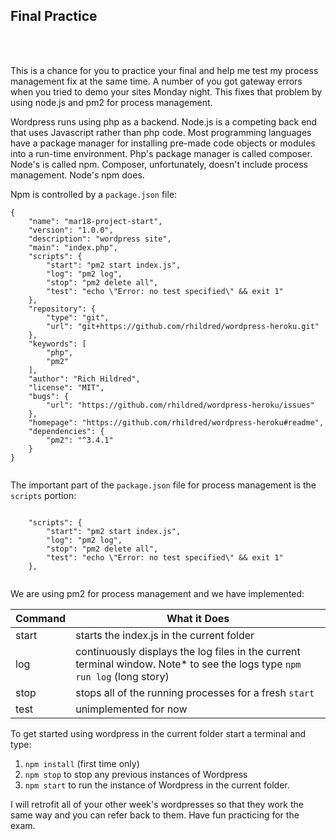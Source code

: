 ## Final Practice

<br />
<br />

This is a chance for you to practice your final and help me test my process management fix at the same time. A number of you got gateway errors when you tried to demo your sites Monday night. This fixes that problem by using node.js and pm2 for process management. 

Wordpress runs using php as a backend. Node.js is a competing back end that uses Javascript rather than php code. Most programming languages have a package manager for installing pre-made code objects or modules into a run-time environment. Php's package manager is called composer. Node's is called npm. Composer, unfortunately, doesn't include process management. Node's npm does.

Npm is controlled by a `package.json` file:

```
{
    "name": "mar18-project-start",
    "version": "1.0.0",
    "description": "wordpress site",
    "main": "index.php",
    "scripts": {
        "start": "pm2 start index.js",
        "log": "pm2 log",
        "stop": "pm2 delete all",
        "test": "echo \"Error: no test specified\" && exit 1"
    },
    "repository": {
        "type": "git",
        "url": "git+https://github.com/rhildred/wordpress-heroku.git"
    },
    "keywords": [
        "php",
        "pm2"
    ],
    "author": "Rich Hildred",
    "license": "MIT",
    "bugs": {
        "url": "https://github.com/rhildred/wordpress-heroku/issues"
    },
    "homepage": "https://github.com/rhildred/wordpress-heroku#readme",
    "dependencies": {
        "pm2": "^3.4.1"
    }
}


```

The important part of the `package.json` file for process management is the `scripts` portion:

```

    "scripts": {
        "start": "pm2 start index.js",
        "log": "pm2 log",
        "stop": "pm2 delete all",
        "test": "echo \"Error: no test specified\" && exit 1"
    },


```

We are using pm2 for process management and we have implemented:

|Command|What it Does|
|---|---|
|start|starts the index.js in the current folder|
|log|continuously displays the log files in the current terminal window. Note* to see the logs type `npm run log` (long story)|
|stop|stops all of the running processes for a fresh `start`|
|test|unimplemented for now|

To get started using wordpress in the current folder start a terminal and type:

1. `npm install` (first time only)
2. `npm stop` to stop any previous instances of Wordpress
3. `npm start` to run the instance of Wordpress in the current folder.

I will retrofit all of your other week's wordpresses so that they work the same way and you can refer back to them. Have fun practicing for the exam. 
